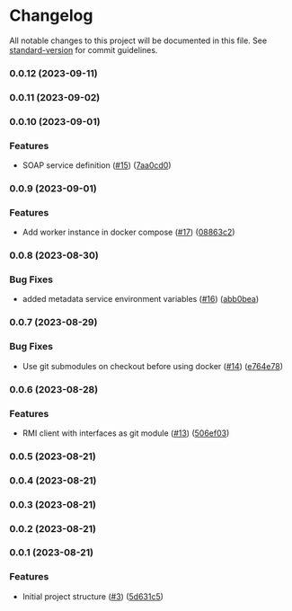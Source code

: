 # Changelog

All notable changes to this project will be documented in this file. See [standard-version](https://github.com/conventional-changelog/standard-version) for commit guidelines.

### 0.0.12 (2023-09-11)

### 0.0.11 (2023-09-02)

### 0.0.10 (2023-09-01)


### Features

* SOAP service definition ([#15](https://github.com/hawks-atlanta/gateway-java/issues/15)) ([7aa0cd0](https://github.com/hawks-atlanta/gateway-java/commit/7aa0cd09a2f15e474997ea81414ab517fbc7451b))

### 0.0.9 (2023-09-01)


### Features

* Add worker instance in docker compose ([#17](https://github.com/hawks-atlanta/gateway-java/issues/17)) ([08863c2](https://github.com/hawks-atlanta/gateway-java/commit/08863c2dfb047a98a92b523b2f05bc75d44c1ad1))

### 0.0.8 (2023-08-30)


### Bug Fixes

* added metadata service environment variables ([#16](https://github.com/hawks-atlanta/gateway-java/issues/16)) ([abb0bea](https://github.com/hawks-atlanta/gateway-java/commit/abb0bea97c3f4e499edd482e7ae8381128307680))

### 0.0.7 (2023-08-29)


### Bug Fixes

* Use git submodules on checkout before using docker ([#14](https://github.com/hawks-atlanta/gateway-java/issues/14)) ([e764e78](https://github.com/hawks-atlanta/gateway-java/commit/e764e781400e3a6adb0e0228b6025928736b66a0))

### 0.0.6 (2023-08-28)


### Features

* RMI client with interfaces as git module ([#13](https://github.com/hawks-atlanta/gateway-java/issues/13)) ([506ef03](https://github.com/hawks-atlanta/gateway-java/commit/506ef03d4e250c74719bead33e2194d9f3c423bd))

### 0.0.5 (2023-08-21)

### 0.0.4 (2023-08-21)

### 0.0.3 (2023-08-21)

### 0.0.2 (2023-08-21)

### 0.0.1 (2023-08-21)


### Features

* Initial project structure ([#3](https://github.com/hawks-atlanta/gateway-java/issues/3)) ([5d631c5](https://github.com/hawks-atlanta/gateway-java/commit/5d631c5300931b4cd726a743ce086e339bbe86f1))
